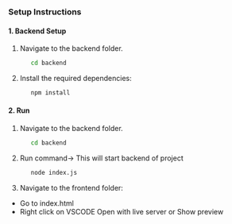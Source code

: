 ### Setup Instructions

#### 1. Backend Setup

1. Navigate to the backend folder.
   ```bash
      cd backend
   ```

3. Install the required dependencies:
   ```bash
      npm install
   ```
#### 2. Run
1. Navigate to the backend folder.
   ```bash
      cd backend
   ```
2. Run command-> This will start backend of project 
   ```bash
      node index.js
   ```
3. Navigate to the frontend folder:
* Go to index.html
* Right click on VSCODE Open with live server or Show preview

   
